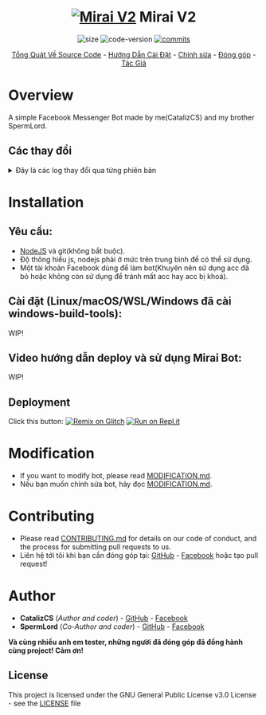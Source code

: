 <h1 align="center">
	<a href="#"><img src="https://i.imgur.com/sxW5AWa.png" alt="Mirai V2"></a>
	Mirai V2
</h1>
<p align="center">
	<img alt="size" src="https://img.shields.io/github/repo-size/catalizcs/miraiv2.svg?style=flat-square&label=size">
	<img alt="code-version" src="https://img.shields.io/badge/dynamic/json?color=red&label=code%20version&prefix=v&query=%24.version&url=https%3A%2F%2Fraw.githubusercontent.com%2Fcatalizcs%2Fmiraiv2%2Fmaster%2Fpackage.json&style=flat-square">
	<a href="https://github.com/catalizcs/miraiv2/commits"><img alt="commits" src="https://img.shields.io/github/commit-activity/m/catalizcs/miraiv2.svg?label=commit&style=flat-square"></a>
</p>

<p align="center">
	<a href="#Overview">Tổng Quát Về Source Code</a>
	-
	<a href="#Installation">Hướng Dẫn Cài Đặt</a>
	-
	<a href="#Modification">Chỉnh sửa</a>
	-
	<a href="#Contributing">Đóng góp</a>
	-
	<a href="#Author">Tác Giả</a>
</p>

# Overview

A simple Facebook Messenger Bot made by me(CatalizCS) and my brother SpermLord.

## Các thay đổi

<details>
	<summary>Đây là các log thay đổi qua từng phiên bản</summary>
	
</details>

# Installation

## Yêu cầu:
  - [NodeJS](https://nodejs.org/en/) và git(không bắt buộc).
  - Độ thông hiểu js, nodejs phải ở mức trên trung bình để có thể sử dụng.
  - Một tài khoản Facebook dùng để làm bot(Khuyên nên sử dụng acc đã bỏ hoặc không còn sử dụng để tránh mất acc hay acc bị khoá).
 
## Cài đặt (Linux/macOS/WSL/Windows đã cài windows-build-tools):

WIP!

## Video hướng dẫn deploy và sử dụng Mirai Bot:

WIP!

## Deployment
Click this button:
[![Remix on Glitch](https://cdn.glitch.com/2703baf2-b643-4da7-ab91-7ee2a2d00b5b%2Fremix-button.svg)](https://glitch.com/edit/#!/import/github/catalizcs/miraiv2)
[![Run on Repl.it](https://repl.it/badge/github/catalizcs/miraiv2)](https://repl.it/github/catalizcs/miraiv2)

# Modification
- If you want to modify bot, please read [MODIFICATION.md](MODIFICATION.md).
- Nếu bạn muốn chỉnh sửa bot, hãy đọc [MODIFICATION.md](MODIFICATION.md).

# Contributing
- Please read [CONTRIBUTING.md](CONTRIBUTING.md) for details on our code of conduct, and the process for submitting pull requests to us.
- Liên hệ tới tôi khi bạn cần đóng góp tại: [GitHub](https://github.com/catalizcs) - [Facebook](https://fb.me/Cataliz2k) hoặc tạo pull request!

# Author
- **CatalizCS** (*Author and coder*) - [GitHub](https://github.com/catalizcs) - [Facebook](https://fb.me/Cataliz2k)
- **SpermLord** (*Co-Author and coder*) - [GitHub](https://github.com/spermlord) - [Facebook](https://fb.me/MyNameIsSpermLord)

**Và cùng nhiều anh em tester, những người đã đóng góp đã đồng hành cùng project! Cảm ơn!**

## License

This project is licensed under the GNU General Public License v3.0 License - see the [LICENSE](LICENSE) file
